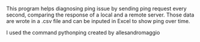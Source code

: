 This program helps diagnosing ping issue by sending ping request every second, comparing the response of a local and a remote server.
Those data are wrote in a .csv file and can be inputed in Excel to show ping over time.

I used the command pythonping created by allesandromaggio

